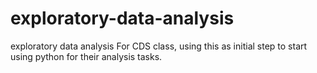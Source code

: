 # exploratory-data-analysis
exploratory data analysis For CDS class, using this as initial step to start using python for their analysis tasks.
